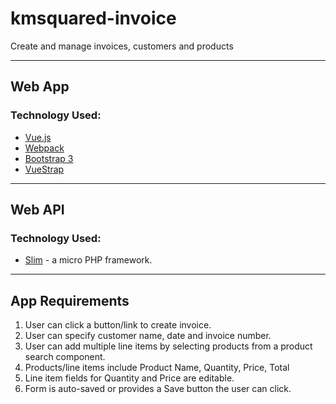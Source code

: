 # kmsquared-invoice
Create and manage invoices, customers and products

---

## Web App

### Technology Used:
* [Vue.js](https://vuejs.org/)
* [Webpack](https://webpack.github.io/)
* [Bootstrap 3](http://getbootstrap.com/)
* [VueStrap](http://yuche.github.io/vue-strap/)


---

## Web API

### Technology Used:
* [Slim](http://www.slimframework.com/) - a micro PHP framework.


---

## App Requirements 
1. User can click a button/link to create invoice.
2. User can specify customer name, date and invoice number.
3. User can add multiple line items by selecting products from a product search component.
4. Products/line items include Product Name, Quantity, Price, Total
5. Line item fields for Quantity and Price are editable.
6. Form is auto-saved or provides a Save button the user can click.